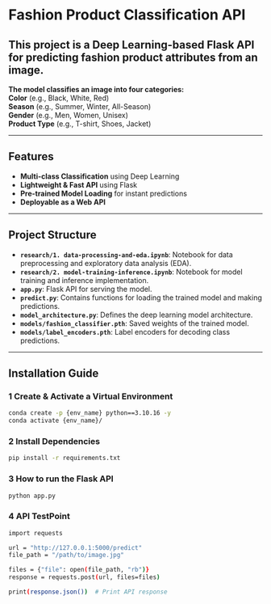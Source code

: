 # Fashion Product Classification API

## This project is a **Deep Learning-based Flask API** for predicting **fashion product attributes** from an image. 

**The model classifies an image into four categories:**  
**Color** (e.g., Black, White, Red)  
**Season** (e.g., Summer, Winter, All-Season)  
**Gender** (e.g., Men, Women, Unisex)  
**Product Type** (e.g., T-shirt, Shoes, Jacket)  

---

## Features
- **Multi-class Classification** using Deep Learning  
- **Lightweight & Fast API** using Flask  
- **Pre-trained Model Loading** for instant predictions  
- **Deployable as a Web API**  

---

## Project Structure
- **`research/1. data-processing-and-eda.ipynb`**: Notebook for data preprocessing and exploratory data analysis (EDA).  
- **`research/2. model-training-inference.ipynb`**: Notebook for model training and inference implementation.  
- **`app.py`**: Flask API for serving the model.  
- **`predict.py`**: Contains functions for loading the trained model and making predictions.  
- **`model_architecture.py`**: Defines the deep learning model architecture.  
- **`models/fashion_classifier.pth`**: Saved weights of the trained model.  
- **`models/label_encoders.pth`**: Label encoders for decoding class predictions. 

---

## Installation Guide

### **1️ Create & Activate a Virtual Environment**
```bash
conda create -p {env_name} python==3.10.16 -y
conda activate {env_name}/
```

### **2 Install Dependencies**
```bash
pip install -r requirements.txt
```

### **3 How to run the Flask API**
```bash
python app.py
```

### **4 API TestPoint**
```bash
import requests

url = "http://127.0.0.1:5000/predict"
file_path = "/path/to/image.jpg"

files = {"file": open(file_path, "rb")}
response = requests.post(url, files=files)

print(response.json())  # Print API response

```